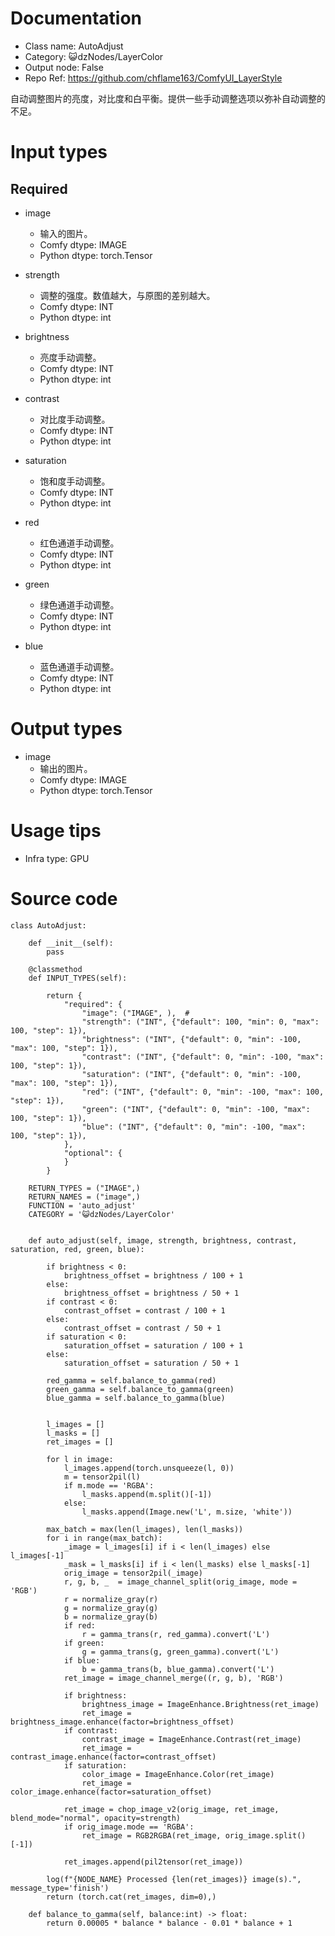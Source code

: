 # Documentation
- Class name: AutoAdjust
- Category: 😺dzNodes/LayerColor
- Output node: False
- Repo Ref: https://github.com/chflame163/ComfyUI_LayerStyle

自动调整图片的亮度，对比度和白平衡。提供一些手动调整选项以弥补自动调整的不足。

# Input types
## Required

- image
    - 输入的图片。
    - Comfy dtype: IMAGE
    - Python dtype: torch.Tensor

- strength
    - 调整的强度。数值越大，与原图的差别越大。
    - Comfy dtype: INT
    - Python dtype: int

- brightness
    - 亮度手动调整。
    - Comfy dtype: INT
    - Python dtype: int

- contrast
    - 对比度手动调整。
    - Comfy dtype: INT
    - Python dtype: int

- saturation
    - 饱和度手动调整。
    - Comfy dtype: INT
    - Python dtype: int

- red
    - 红色通道手动调整。
    - Comfy dtype: INT
    - Python dtype: int

- green
    - 绿色通道手动调整。
    - Comfy dtype: INT
    - Python dtype: int

- blue
    - 蓝色通道手动调整。
    - Comfy dtype: INT
    - Python dtype: int

# Output types

- image
    - 输出的图片。
    - Comfy dtype: IMAGE
    - Python dtype: torch.Tensor

# Usage tips
- Infra type: GPU

# Source code
```
class AutoAdjust:

    def __init__(self):
        pass

    @classmethod
    def INPUT_TYPES(self):

        return {
            "required": {
                "image": ("IMAGE", ),  #
                "strength": ("INT", {"default": 100, "min": 0, "max": 100, "step": 1}),
                "brightness": ("INT", {"default": 0, "min": -100, "max": 100, "step": 1}),
                "contrast": ("INT", {"default": 0, "min": -100, "max": 100, "step": 1}),
                "saturation": ("INT", {"default": 0, "min": -100, "max": 100, "step": 1}),
                "red": ("INT", {"default": 0, "min": -100, "max": 100, "step": 1}),
                "green": ("INT", {"default": 0, "min": -100, "max": 100, "step": 1}),
                "blue": ("INT", {"default": 0, "min": -100, "max": 100, "step": 1}),
            },
            "optional": {
            }
        }

    RETURN_TYPES = ("IMAGE",)
    RETURN_NAMES = ("image",)
    FUNCTION = 'auto_adjust'
    CATEGORY = '😺dzNodes/LayerColor'


    def auto_adjust(self, image, strength, brightness, contrast, saturation, red, green, blue):

        if brightness < 0:
            brightness_offset = brightness / 100 + 1
        else:
            brightness_offset = brightness / 50 + 1
        if contrast < 0:
            contrast_offset = contrast / 100 + 1
        else:
            contrast_offset = contrast / 50 + 1
        if saturation < 0:
            saturation_offset = saturation / 100 + 1
        else:
            saturation_offset = saturation / 50 + 1

        red_gamma = self.balance_to_gamma(red)
        green_gamma = self.balance_to_gamma(green)
        blue_gamma = self.balance_to_gamma(blue)


        l_images = []
        l_masks = []
        ret_images = []

        for l in image:
            l_images.append(torch.unsqueeze(l, 0))
            m = tensor2pil(l)
            if m.mode == 'RGBA':
                l_masks.append(m.split()[-1])
            else:
                l_masks.append(Image.new('L', m.size, 'white'))

        max_batch = max(len(l_images), len(l_masks))
        for i in range(max_batch):
            _image = l_images[i] if i < len(l_images) else l_images[-1]
            _mask = l_masks[i] if i < len(l_masks) else l_masks[-1]
            orig_image = tensor2pil(_image)
            r, g, b, _  = image_channel_split(orig_image, mode = 'RGB')
            r = normalize_gray(r)
            g = normalize_gray(g)
            b = normalize_gray(b)
            if red:
                r = gamma_trans(r, red_gamma).convert('L')
            if green:
                g = gamma_trans(g, green_gamma).convert('L')
            if blue:
                b = gamma_trans(b, blue_gamma).convert('L')
            ret_image = image_channel_merge((r, g, b), 'RGB')

            if brightness:
                brightness_image = ImageEnhance.Brightness(ret_image)
                ret_image = brightness_image.enhance(factor=brightness_offset)
            if contrast:
                contrast_image = ImageEnhance.Contrast(ret_image)
                ret_image = contrast_image.enhance(factor=contrast_offset)
            if saturation:
                color_image = ImageEnhance.Color(ret_image)
                ret_image = color_image.enhance(factor=saturation_offset)

            ret_image = chop_image_v2(orig_image, ret_image, blend_mode="normal", opacity=strength)
            if orig_image.mode == 'RGBA':
                ret_image = RGB2RGBA(ret_image, orig_image.split()[-1])

            ret_images.append(pil2tensor(ret_image))

        log(f"{NODE_NAME} Processed {len(ret_images)} image(s).", message_type='finish')
        return (torch.cat(ret_images, dim=0),)

    def balance_to_gamma(self, balance:int) -> float:
        return 0.00005 * balance * balance - 0.01 * balance + 1
```